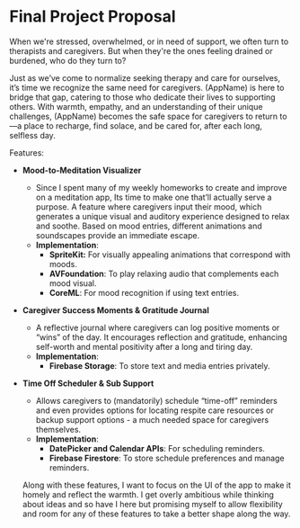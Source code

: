 # Final Project Proposal
When we're stressed, overwhelmed, or in need of support, we often turn to therapists and caregivers. But when they're the ones feeling drained or burdened, who do they turn to?

Just as we’ve come to normalize seeking therapy and care for ourselves, it’s time we recognize the same need for caregivers. (AppName) is here to bridge that gap, catering to those who dedicate their lives to supporting others. With warmth, empathy, and an understanding of their unique challenges, (AppName) becomes the safe space for caregivers to return to—a place to recharge, find solace, and be cared for, after each long, selfless day.

Features:

- **Mood-to-Meditation Visualizer**
    - Since I spent many of my weekly homeworks to create and improve on a meditation app, Its time to make one that’ll actually serve a purpose. A feature where caregivers input their mood, which generates a unique visual and auditory experience designed to relax and soothe. Based on mood entries, different animations and soundscapes provide an immediate escape.
    - **Implementation**:
        - **SpriteKit:** For visually appealing animations that correspond with moods.
        - **AVFoundation**: To play relaxing audio that complements each mood visual.
        - **CoreML**: For mood recognition if using text entries.
- **Caregiver Success Moments & Gratitude Journal**
    - A reflective journal where caregivers can log positive moments or “wins” of the day. It encourages reflection and gratitude, enhancing self-worth and mental positivity after a long and tiring day.
    - **Implementation**:
        - **Firebase Storage**: To store text and media entries privately.
- **Time Off Scheduler & Sub Support**
    - Allows caregivers to (mandatorily) schedule “time-off” reminders and even provides options for locating respite care resources or backup support options - a much needed space for caregivers themselves.
    - **Implementation**:
        - **DatePicker and Calendar APIs**: For scheduling reminders.
        - **Firebase Firestore**: To store schedule preferences and manage reminders.
    
    Along with these features, I want to focus on the UI of the app to make it homely and reflect the warmth. I get overly ambitious while thinking about ideas and so have I here but promising myself to allow flexibility and room for any of these features to take a better shape along the way.
